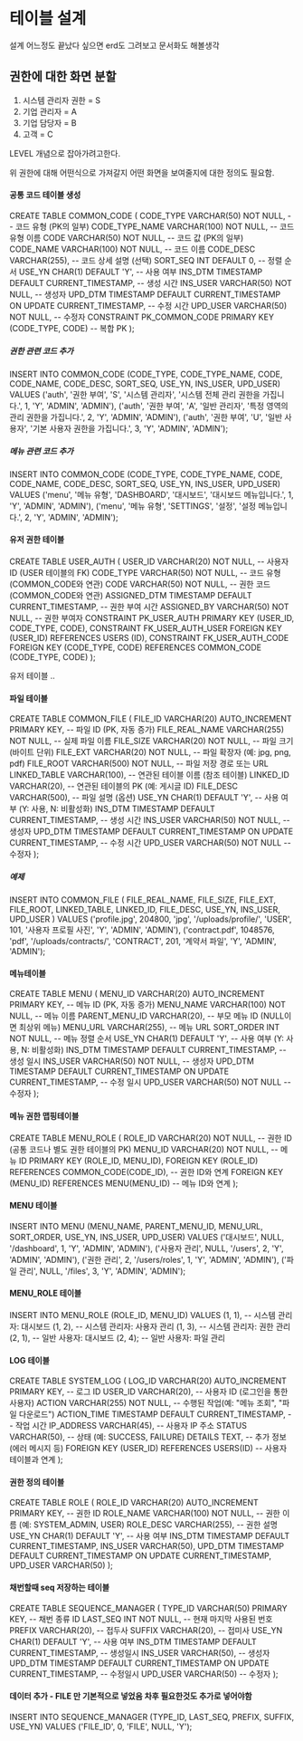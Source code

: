 
# 테이블 설계

설계 어느정도 끝났다 싶으면 erd도 그려보고 문서화도 해볼생각

## 권한에 대한 화면 분할

1. 시스템 관리자 권한 = S
2. 기업 관리자 = A
3. 기업 담당자 = B
4. 고객 = C

LEVEL 개념으로 잡아가려고한다.

위 권한에 대해 어떤식으로 가져갈지 어떤 화면을 보여줄지에 대한 정의도 필요함.


#### 공통 코드 테이블 생성
CREATE TABLE COMMON_CODE (
    CODE_TYPE         VARCHAR(50) NOT NULL,         -- 코드 유형 (PK의 일부)
    CODE_TYPE_NAME    VARCHAR(100) NOT NULL,       -- 코드 유형 이름
    CODE              VARCHAR(50) NOT NULL,        -- 코드 값 (PK의 일부)
    CODE_NAME         VARCHAR(100) NOT NULL,       -- 코드 이름
    CODE_DESC         VARCHAR(255),                -- 코드 상세 설명 (선택)
    SORT_SEQ          INT DEFAULT 0,               -- 정렬 순서
    USE_YN            CHAR(1) DEFAULT 'Y',         -- 사용 여부
    INS_DTM           TIMESTAMP DEFAULT CURRENT_TIMESTAMP, -- 생성 시간
    INS_USER          VARCHAR(50) NOT NULL,        -- 생성자
    UPD_DTM           TIMESTAMP DEFAULT CURRENT_TIMESTAMP ON UPDATE CURRENT_TIMESTAMP, -- 수정 시간
    UPD_USER          VARCHAR(50) NOT NULL,        -- 수정자
    CONSTRAINT PK_COMMON_CODE PRIMARY KEY (CODE_TYPE, CODE) -- 복합 PK
);

##### 권한 관련 코드 추가
INSERT INTO COMMON_CODE (CODE_TYPE, CODE_TYPE_NAME, CODE, CODE_NAME, CODE_DESC, SORT_SEQ, USE_YN, INS_USER, UPD_USER)
VALUES
    ('auth', '권한 부여', 'S', '시스템 관리자', '시스템 전체 관리 권한을 가집니다.', 1, 'Y', 'ADMIN', 'ADMIN'),
    ('auth', '권한 부여', 'A', '일반 관리자', '특정 영역의 관리 권한을 가집니다.', 2, 'Y', 'ADMIN', 'ADMIN'),
    ('auth', '권한 부여', 'U', '일반 사용자', '기본 사용자 권한을 가집니다.', 3, 'Y', 'ADMIN', 'ADMIN');

##### 메뉴 관련 코드 추가
INSERT INTO COMMON_CODE (CODE_TYPE, CODE_TYPE_NAME, CODE, CODE_NAME, CODE_DESC, SORT_SEQ, USE_YN, INS_USER, UPD_USER)
VALUES
    ('menu', '메뉴 유형', 'DASHBOARD', '대시보드', '대시보드 메뉴입니다.', 1, 'Y', 'ADMIN', 'ADMIN'),
    ('menu', '메뉴 유형', 'SETTINGS', '설정', '설정 메뉴입니다.', 2, 'Y', 'ADMIN', 'ADMIN');

#### 유저 권한 테이블
CREATE TABLE USER_AUTH (
    USER_ID       VARCHAR(20) NOT NULL,              -- 사용자 ID (USER 테이블의 FK)
    CODE_TYPE     VARCHAR(50) NOT NULL,        -- 코드 유형 (COMMON_CODE와 연관)
    CODE          VARCHAR(50) NOT NULL,        -- 권한 코드 (COMMON_CODE와 연관)
    ASSIGNED_DTM  TIMESTAMP DEFAULT CURRENT_TIMESTAMP, -- 권한 부여 시간
    ASSIGNED_BY   VARCHAR(50) NOT NULL,        -- 권한 부여자
    CONSTRAINT PK_USER_AUTH PRIMARY KEY (USER_ID, CODE_TYPE, CODE),
    CONSTRAINT FK_USER_AUTH_USER FOREIGN KEY (USER_ID) REFERENCES USERS (ID),
    CONSTRAINT FK_USER_AUTH_CODE FOREIGN KEY (CODE_TYPE, CODE) REFERENCES COMMON_CODE (CODE_TYPE, CODE)
);

유저 테이블
..

#### 파일 테이블
CREATE TABLE COMMON_FILE (
    FILE_ID          VARCHAR(20) AUTO_INCREMENT PRIMARY KEY,  -- 파일 ID (PK, 자동 증가)
    FILE_REAL_NAME   VARCHAR(255) NOT NULL,              -- 실제 파일 이름
    FILE_SIZE        VARCHAR(20) NOT NULL,                   -- 파일 크기 (바이트 단위)
    FILE_EXT         VARCHAR(20) NOT NULL,              -- 파일 확장자 (예: jpg, png, pdf)
    FILE_ROOT        VARCHAR(500) NOT NULL,             -- 파일 저장 경로 또는 URL
    LINKED_TABLE     VARCHAR(100),                      -- 연관된 테이블 이름 (참조 테이블)
    LINKED_ID        VARCHAR(20),                            -- 연관된 테이블의 PK (예: 게시글 ID)
    FILE_DESC        VARCHAR(500),                      -- 파일 설명 (옵션)
    USE_YN           CHAR(1) DEFAULT 'Y',               -- 사용 여부 (Y: 사용, N: 비활성화)
    INS_DTM          TIMESTAMP DEFAULT CURRENT_TIMESTAMP, -- 생성 시간
    INS_USER         VARCHAR(50) NOT NULL,              -- 생성자
    UPD_DTM          TIMESTAMP DEFAULT CURRENT_TIMESTAMP ON UPDATE CURRENT_TIMESTAMP, -- 수정 시간
    UPD_USER         VARCHAR(50) NOT NULL               -- 수정자
);

##### 예제
INSERT INTO COMMON_FILE (
    FILE_REAL_NAME, FILE_SIZE, FILE_EXT, FILE_ROOT, LINKED_TABLE, LINKED_ID, FILE_DESC, USE_YN, INS_USER, UPD_USER
)
VALUES
    ('profile.jpg', 204800, 'jpg', '/uploads/profile/', 'USER', 101, '사용자 프로필 사진', 'Y', 'ADMIN', 'ADMIN'),
    ('contract.pdf', 1048576, 'pdf', '/uploads/contracts/', 'CONTRACT', 201, '계약서 파일', 'Y', 'ADMIN', 'ADMIN');

#### 메뉴테이블
CREATE TABLE MENU (
    MENU_ID          VARCHAR(20) AUTO_INCREMENT PRIMARY KEY,  -- 메뉴 ID (PK, 자동 증가)
    MENU_NAME        VARCHAR(100) NOT NULL,             -- 메뉴 이름
    PARENT_MENU_ID   VARCHAR(20),                            -- 부모 메뉴 ID (NULL이면 최상위 메뉴)
    MENU_URL         VARCHAR(255),                      -- 메뉴 URL
    SORT_ORDER       INT NOT NULL,                      -- 메뉴 정렬 순서
    USE_YN           CHAR(1) DEFAULT 'Y',               -- 사용 여부 (Y: 사용, N: 비활성화)
    INS_DTM          TIMESTAMP DEFAULT CURRENT_TIMESTAMP, -- 생성 일시
    INS_USER         VARCHAR(50) NOT NULL,              -- 생성자
    UPD_DTM          TIMESTAMP DEFAULT CURRENT_TIMESTAMP ON UPDATE CURRENT_TIMESTAMP, -- 수정 일시
    UPD_USER         VARCHAR(50) NOT NULL               -- 수정자
);

#### 메뉴 권한 맵핑테이블
CREATE TABLE MENU_ROLE (
    ROLE_ID          VARCHAR(20) NOT NULL,                   -- 권한 ID (공통 코드나 별도 권한 테이블의 PK)
    MENU_ID          VARCHAR(20) NOT NULL,                   -- 메뉴 ID
    PRIMARY KEY (ROLE_ID, MENU_ID),
    FOREIGN KEY (ROLE_ID) REFERENCES COMMON_CODE(CODE_ID), -- 권한 ID와 연계
    FOREIGN KEY (MENU_ID) REFERENCES MENU(MENU_ID)       -- 메뉴 ID와 연계
);

#### MENU 테이블
INSERT INTO MENU (MENU_NAME, PARENT_MENU_ID, MENU_URL, SORT_ORDER, USE_YN, INS_USER, UPD_USER)
VALUES
('대시보드', NULL, '/dashboard', 1, 'Y', 'ADMIN', 'ADMIN'),
('사용자 관리', NULL, '/users', 2, 'Y', 'ADMIN', 'ADMIN'),
('권한 관리', 2, '/users/roles', 1, 'Y', 'ADMIN', 'ADMIN'),
('파일 관리', NULL, '/files', 3, 'Y', 'ADMIN', 'ADMIN');

#### MENU_ROLE 테이블
INSERT INTO MENU_ROLE (ROLE_ID, MENU_ID)
VALUES
(1, 1), -- 시스템 관리자: 대시보드
(1, 2), -- 시스템 관리자: 사용자 관리
(1, 3), -- 시스템 관리자: 권한 관리
(2, 1), -- 일반 사용자: 대시보드
(2, 4); -- 일반 사용자: 파일 관리

#### LOG 테이블
CREATE TABLE SYSTEM_LOG (
    LOG_ID          VARCHAR(20) AUTO_INCREMENT PRIMARY KEY,  -- 로그 ID
    USER_ID         VARCHAR(20),                            -- 사용자 ID (로그인을 통한 사용자)
    ACTION          VARCHAR(255) NOT NULL,            -- 수행된 작업(예: "메뉴 조회", "파일 다운로드")
    ACTION_TIME     TIMESTAMP DEFAULT CURRENT_TIMESTAMP, -- 작업 시간
    IP_ADDRESS      VARCHAR(45),                      -- 사용자 IP 주소
    STATUS          VARCHAR(50),                      -- 상태 (예: SUCCESS, FAILURE)
    DETAILS         TEXT,                              -- 추가 정보 (에러 메시지 등)
    FOREIGN KEY (USER_ID) REFERENCES USERS(ID)         -- 사용자 테이블과 연계
);

#### 권한 정의 테이블
CREATE TABLE ROLE (
    ROLE_ID         VARCHAR(20) AUTO_INCREMENT PRIMARY KEY, -- 권한 ID
    ROLE_NAME       VARCHAR(100) NOT NULL,            -- 권한 이름 (예: SYSTEM_ADMIN, USER)
    ROLE_DESC       VARCHAR(255),                     -- 권한 설명
    USE_YN          CHAR(1) DEFAULT 'Y',              -- 사용 여부
    INS_DTM         TIMESTAMP DEFAULT CURRENT_TIMESTAMP,
    INS_USER        VARCHAR(50),
    UPD_DTM         TIMESTAMP DEFAULT CURRENT_TIMESTAMP ON UPDATE CURRENT_TIMESTAMP,
    UPD_USER        VARCHAR(50)
);

#### 채번할때 seq 저장하는 테이블
CREATE TABLE SEQUENCE_MANAGER (
    TYPE_ID       VARCHAR(50) PRIMARY KEY,  -- 채번 종류 ID
    LAST_SEQ      INT NOT NULL,          -- 현재 마지막 사용된 번호
    PREFIX        VARCHAR(20),             -- 접두사
    SUFFIX        VARCHAR(20),             -- 접미사
    USE_YN        CHAR(1) DEFAULT 'Y',     -- 사용 여부
    INS_DTM       TIMESTAMP DEFAULT CURRENT_TIMESTAMP, -- 생성일시
    INS_USER      VARCHAR(50),             -- 생성자
    UPD_DTM       TIMESTAMP DEFAULT CURRENT_TIMESTAMP ON UPDATE CURRENT_TIMESTAMP, -- 수정일시
    UPD_USER      VARCHAR(50)              -- 수정자
);

#### 데이터 추가 - FILE 만 기본적으로 넣었음 차후 필요한것도 추가로 넣어야함
INSERT INTO SEQUENCE_MANAGER (TYPE_ID, LAST_SEQ, PREFIX, SUFFIX, USE_YN) 
VALUES ('FILE_ID', 0, 'FILE', NULL, 'Y');